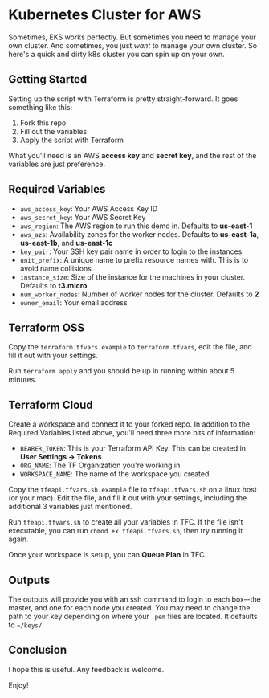# Kubernetes Cluster for AWS

Sometimes, EKS works perfectly. But sometimes you need to manage your own cluster. And sometimes, you just _want_ to manage your own cluster. So here's a quick and dirty k8s cluster you can spin up on your own.

## Getting Started

Setting up the script with Terraform is pretty straight-forward. It goes something like this:

1. Fork this repo
2. Fill out the variables
3. Apply the script with Terraform

What you'll need is an AWS **access key** and **secret key**, and the rest of the variables are just preference.

## Required Variables

* `aws_access_key`: Your AWS Access Key ID
* `aws_secret_key`: Your AWS Secret Key
* `aws_region`: The AWS region to run this demo in. Defaults to **us-east-1**
* `aws_azs`: Availability zones for the worker nodes. Defaults to **us-east-1a**, **us-east-1b**, and **us-east-1c**
* `key_pair`: Your SSH key pair name in order to login to the instances
* `unit_prefix`: A unique name to prefix resource names with. This is to avoid name collisions
* `instance_size`: Size of the instance for the machines in your cluster. Defaults to **t3.micro**
* `num_worker_nodes`: Number of worker nodes for the cluster. Defaults to **2**
* `owner_email`: Your email address

## Terraform OSS

Copy the `terraform.tfvars.example` to `terraform.tfvars`, edit the file, and fill it out with your settings.

Run `terraform apply` and you should be up in running within about 5 minutes.

## Terraform Cloud

Create a workspace and connect it to your forked repo. In addition to the Required Variables listed above, you'll need three more bits of information:

* `BEARER_TOKEN`: This is your Terraform API Key. This can be created in **User Settings &rarr; Tokens**
* `ORG_NAME`: The TF Organization you're working in
* `WORKSPACE_NAME`: The name of the workspace you created

Copy the `tfeapi.tfvars.sh.example` file to `tfeapi.tfvars.sh` on a linux host (or your mac). Edit the file, and fill it out with your settings, including the additional 3 variables just mentioned.

Run `tfeapi.tfvars.sh` to create all your variables in TFC. If the file isn't executable, you can run `chmod +x tfeapi.tfvars.sh`, then try running it again.

Once your workspace is setup, you can **Queue Plan** in TFC.

## Outputs

The outputs will provide you with an ssh command to login to each box--the master, and one for each node you created. You may need to change the path to your key depending on where your `.pem` files are located. It defaults to `~/keys/`.

## Conclusion

I hope this is useful. Any feedback is welcome.

Enjoy!